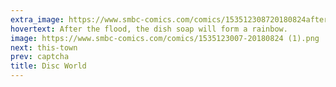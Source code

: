```yaml
---
extra_image: https://www.smbc-comics.com/comics/153512308720180824after.png
hovertext: After the flood, the dish soap will form a rainbow.
image: https://www.smbc-comics.com/comics/1535123007-20180824 (1).png
next: this-town
prev: captcha
title: Disc World
---
```

